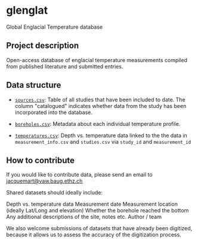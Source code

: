 # glenglat
Global Englacial Temperature database

## Project description
Open-access database of englacial temperature measurements compiled from published literature and submitted entries.

## Data structure
- [`sources.csv`](sources.csv): Table of all studies that have been included to date. The column "catalogued" indicates whether data from the study has been incorporated into the database.

- [`boreholes.csv`](boreholes.csv):
Metadata about each individual temperature profile.

- [`temperatures.csv`](temperatures.csv):
Depth vs. temperature data linked to the the data in `measurement_info.csv` and `studies.csv` via `study_id` and `measurement_id`

## How to contribute
If you would like to contribute data, please send an email to jacquemart@vaw.baug.ethz.ch

Shared datasets should ideally include:

Depth vs. temperature data
Measurement date
Measurement location (ideally Lat/Long and elevation)
Whether the borehole reached the bottom
Any additional descriptions of the site, notes etc.
Author / team

We also welcome submissions of datasets that have already been digitized, because it allows us to assess the accuracy of the digitization process.

